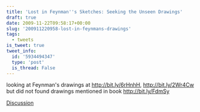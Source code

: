```yaml
---
title: 'Lost in Feynman''s Sketches: Seeking the Unseen Drawings'
draft: true
date: 2009-11-22T09:58:17+00:00
slug: '200911220958-lost-in-feynmans-drawings'
tags:
  - tweets
is_tweet: true
tweet_info:
  id: '5934494347'
  type: 'post'
  is_thread: False
---
```




looking at Feynman's drawings at http://bit.ly/6rHnhH, http://bit.ly/2Wr4Cw but did not found drawings mentioned in book http://bit.ly/FdmSy

[Discussion](https://x.com/sytelus/status/5934494347)
